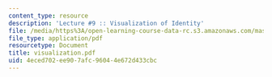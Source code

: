 ```yaml
---
content_type: resource
description: 'Lecture #9 :: Visualization of Identity'
file: /media/https%3A/open-learning-course-data-rc.s3.amazonaws.com/mas-963-techno-identity-who-we-are-and-how-we-perceive-ourselves-and-others-spring-2002/4eced702ee907afc96044e672d433cbc_visualization.pdf
file_type: application/pdf
resourcetype: Document
title: visualization.pdf
uid: 4eced702-ee90-7afc-9604-4e672d433cbc
---
```

